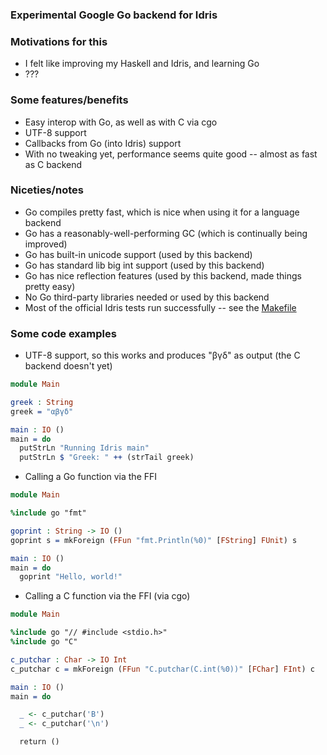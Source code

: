 ### Experimental Google Go backend for Idris

### Motivations for this
* I felt like improving my Haskell and Idris, and learning Go
* ???

### Some features/benefits
* Easy interop with Go, as well as with C via cgo
* UTF-8 support
* Callbacks from Go (into Idris) support
* With no tweaking yet, performance seems quite good -- almost as fast as C backend

### Niceties/notes
* Go compiles pretty fast, which is nice when using it for a language backend
* Go has a reasonably-well-performing GC (which is continually being improved)
* Go has built-in unicode support (used by this backend)
* Go has standard lib big int support (used by this backend)
* Go has nice reflection features (used by this backend, made things pretty easy)
* No Go third-party libraries needed or used by this backend
* Most of the official Idris tests run successfully -- see the [Makefile](https://github.com/andyarvanitis/idris-golang/blob/master/Makefile)

### Some code examples
* UTF-8 support, so this works and produces "βγδ" as output (the C backend doesn't yet)
```Idris
module Main

greek : String
greek = "αβγδ"

main : IO ()
main = do
  putStrLn "Running Idris main"
  putStrLn $ "Greek: " ++ (strTail greek)
```

* Calling a Go function via the FFI
```Idris
module Main

%include go "fmt"

goprint : String -> IO ()
goprint s = mkForeign (FFun "fmt.Println(%0)" [FString] FUnit) s

main : IO ()
main = do
  goprint "Hello, world!"
```

* Calling a C function via the FFI (via cgo)
```Idris
module Main

%include go "// #include <stdio.h>"
%include go "C"

c_putchar : Char -> IO Int
c_putchar c = mkForeign (FFun "C.putchar(C.int(%0))" [FChar] FInt) c

main : IO ()
main = do

  _ <- c_putchar('B')
  _ <- c_putchar('\n')

  return ()

